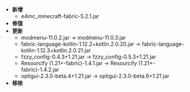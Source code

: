 - **新增**
  - e4mc_minecraft-fabric-5.2.1.jar
- **修復**
- **更新**
  - modmenu-11.0.2.jar -> modmenu-11.0.3.jar
  - fabric-language-kotlin-1.12.2+kotlin.2.0.20.jar -> fabric-language-kotlin-1.12.3+kotlin.2.0.21.jar
  - fzzy_config-0.4.3+1.21.jar -> fzzy_config-0.5.3+1.21.jar
  - Resourcify (1.21+-fabric)-1.4.1.jar -> Resourcify (1.21+-fabric)-1.4.2.jar
  - optigui-2.3.0-beta.4+1.21.jar -> optigui-2.3.0-beta.6+1.21.jar
- **移除**